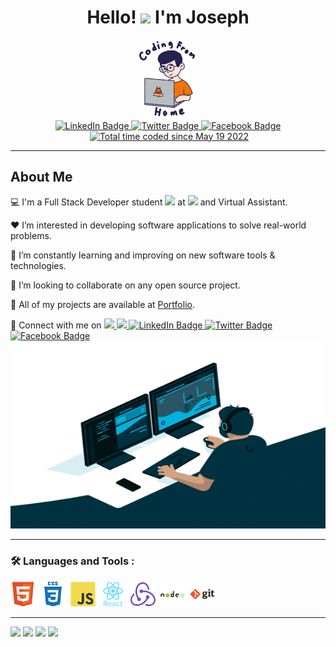  <h1 align="center">
  Hello!
  <img src="https://media.giphy.com/media/hvRJCLFzcasrR4ia7z/giphy.gif" width="30px"/> I'm Joseph  
</h1>

<div id="header" align="center">
  <img src="/home.gif" width="100"/>
</div>

<div id="badges" align="center">
  <a href="www.linkedin.com/in/josephkwentsir">
    <img src="https://img.shields.io/badge/LinkedIn-blue?style=for-the-badge&logo=linkedin&logoColor=white" alt="LinkedIn Badge"/>
  </a>
  <a href="https://twitter.com/jkwentsir">
    <img src="https://img.shields.io/badge/Twitter-blue?style=for-the-badge&logo=twitter&logoColor=white" alt="Twitter Badge"/>
  </a>
    <a href="https://web.facebook.com/bigjoepage">
    <img src="https://img.shields.io/badge/Facebook-blue?style=for-the-badge&logo=Facebook&logoColor=white" alt="Facebook Badge"/>
  </a>
  <br>
 <a>
  <img src="https://komarev.com/ghpvc/?username=kwentsir&style=flat-square&color=blue" alt=""/>  
 </a>
<a href="https://wakatime.com/@b9a1d1b6-f788-4868-80d7-80e9ba3ccc1c"><img src="https://wakatime.com/badge/user/b9a1d1b6-f788-4868-80d7-80e9ba3ccc1c.svg" alt="Total time coded since May 19 2022" /></a>
</div>

---

<h2> About Me </h2>

💻 I'm a Full Stack Developer student <img src="https://media.giphy.com/media/WUlplcMpOCEmTGBtBW/giphy.gif" width="30"> at <img src="https://img.shields.io/badge/Microverse-blueviolet" width="70"/> and Virtual Assistant.

♥ I’m interested in developing software applications to solve real-world problems.

🌱 I’m constantly learning and improving on new software tools & technologies.
 
👯 I’m looking to collaborate on any open source project.

🔭 All of my projects are available at [Portfolio](https://kwentsir.github.io/kwentsir-Portfolio/).
 
<div id="badges">
 💬 Connect with me on
 <a href="https://wa.me/233501375295">
  <img src="https://img.shields.io/badge/WhatsApp-25D366?style=for-the-badge&logo=whatsapp&logoColor=white"/>
 </a>
 <a href="mailto:kwentsirkwesi@gmail.com">
 <img src="https://img.shields.io/badge/Gmail-D14836?style=for-the-badge&logo=gmail&logoColor=white"/>
  </a>
  <a href="www.linkedin.com/in/josephkwentsir">
    <img src="https://img.shields.io/badge/LinkedIn-blue?style=for-the-badge&logo=linkedin&logoColor=white" alt="LinkedIn Badge"/>
  </a>
  <a href="https://twitter.com/jkwentsir">
    <img src="https://img.shields.io/badge/Twitter-blue?style=for-the-badge&logo=twitter&logoColor=white" alt="Twitter Badge"/>
  </a>
    <a href="https://web.facebook.com/bigjoepage">
    <img src="https://img.shields.io/badge/Facebook-blue?style=for-the-badge&logo=Facebook&logoColor=white" alt="Facebook Badge"/>
  </a>
 </div>

<div id="about" align="center">
   <img src="/giphy.gif" width="100%" height="300"/> 
</div>

---

### :hammer_and_wrench: Languages and Tools :
<div>
  <img src="https://github.com/devicons/devicon/blob/master/icons/html5/html5-original.svg" title="HTML5" alt="HTML" width="40" height="40"/>&nbsp;
  <img src="https://github.com/devicons/devicon/blob/master/icons/css3/css3-plain-wordmark.svg"  title="CSS3" alt="CSS" width="40" height="40"/>&nbsp;
  <img src="https://github.com/devicons/devicon/blob/master/icons/javascript/javascript-original.svg" title="JavaScript" alt="JavaScript" width="40" height="40"/>&nbsp;
  <img src="https://github.com/devicons/devicon/blob/master/icons/react/react-original-wordmark.svg" title="React" alt="React" width="40" height="40"/>&nbsp;
  <img src="https://github.com/devicons/devicon/blob/master/icons/redux/redux-original.svg" title="Redux" alt="Redux " width="40" height="40"/>&nbsp;
  <img src="https://github.com/devicons/devicon/blob/master/icons/nodejs/nodejs-original-wordmark.svg" title="NodeJS" alt="NodeJS" width="40" height="40"/>&nbsp;
  <img src="https://github.com/devicons/devicon/blob/master/icons/git/git-original-wordmark.svg" title="Git" **alt="Git" width="40" height="40"/>
</div>

---
<div float="left">
<img src="https://github-readme-stats.vercel.app/api?username=kwentsir&show_icons=true&theme=radical" /> 
<img src="https://github-readme-streak-stats.herokuapp.com/?user=kwentsir&theme=radical" /> 
<img src="https://github-readme-stats.vercel.app/api/top-langs/?username=kwentsir&show_icons=true&theme=radical&langs_count=8)](https://github.com/kwentsir/github-readme-stats" height="250em"/> 
 <img src="https://activity-graph.herokuapp.com/graph?username=kwentsir&theme=radical" height="250em" />
</div>




